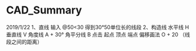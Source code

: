 # CAD_Summary
2019/1/22
1、直线 输入 @50<30 得到30°50单位长的线段
2、构造线 
  水平线 H
  垂直线 V
  角度线 A + 30°
  角平分线 B 点击 起点 顶点 端点
  偏移画法 O + 20 （线段之间的距离）
